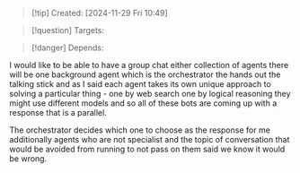 
>[!tip] Created: [2024-11-29 Fri 10:49]

>[!question] Targets: 

>[!danger] Depends: 

 I would like to be able to have a group chat either collection of agents there will be one background agent which is the orchestrator the hands out the talking stick and as I said each agent takes its own unique approach to solving a particular thing - one by web search one by logical reasoning they might use different models and so all of these bots are coming up with a response that is a parallel.
 
  The orchestrator decides which one to choose as the response for me additionally agents who are not specialist and the topic of conversation that would be avoided from running to not pass on them said we know it would be wrong.

